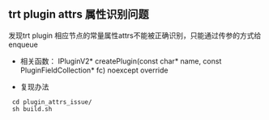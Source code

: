 ## trt plugin attrs 属性识别问题
 发现trt plugin 相应节点的常量属性attrs不能被正确识别，只能通过传参的方式给enqueue

- 相关函数：
 IPluginV2* createPlugin(const char* name, const PluginFieldCollection* fc) noexcept override

 - 复现办法
```commandline 
 cd plugin_attrs_issue/
 sh build.sh
 ```